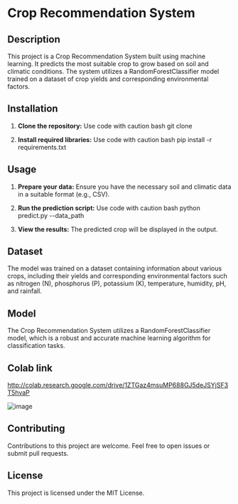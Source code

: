 # Crop Recommendation System

## Description

This project is a Crop Recommendation System built using machine learning. It predicts the most suitable crop to grow based on soil and climatic conditions. The system utilizes a RandomForestClassifier model trained on a dataset of crop yields and corresponding environmental factors.

## Installation

1. **Clone the repository:**
Use code with caution
bash git clone

 
2. **Install required libraries:**
Use code with caution
bash pip install -r requirements.txt

 
## Usage

1. **Prepare your data:** Ensure you have the necessary soil and climatic data in a suitable format (e.g., CSV).
2. **Run the prediction script:**
Use code with caution
bash python predict.py --data_path

 
3. **View the results:** The predicted crop will be displayed in the output.

## Dataset

The model was trained on a dataset containing information about various crops, including their yields and corresponding environmental factors such as nitrogen (N), phosphorus (P), potassium (K), temperature, humidity, pH, and rainfall.

## Model

The Crop Recommendation System utilizes a RandomForestClassifier model, which is a robust and accurate machine learning algorithm for classification tasks.

## Colab link
http://colab.research.google.com/drive/1ZTGaz4msuMP688GJ5deJSYjSF3T5hvaP

![image](https://github.com/user-attachments/assets/51dbde44-c5d7-4ff4-9ce2-f94db109c108)

## Contributing

Contributions to this project are welcome. Feel free to open issues or submit pull requests.

## License

This project is licensed under the MIT License.
